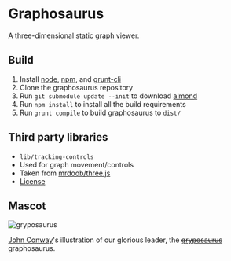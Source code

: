 # Graphosaurus

A three-dimensional static graph viewer.

## Build

1. Install [node](http://nodejs.org/), [npm](https://www.npmjs.org/), and [grunt-cli](https://www.npmjs.org/package/grunt-cli)
2. Clone the graphosaurus repository
3. Run `git submodule update --init` to download [almond](https://github.com/jrburke/almond)
4. Run `npm install` to install all the build requirements
4. Run `grunt compile` to build graphosaurus to `dist/`

## Third party libraries

* `lib/tracking-controls`
 * Used for graph movement/controls
 * Taken from [mrdoob/three.js](https://github.com/mrdoob/three.js/blob/master/examples/js/controls/TrackballControls.js)
 * [License](https://github.com/mrdoob/three.js/blob/master/LICENSE)

## Mascot

![gryposaurus](https://upload.wikimedia.org/wikipedia/commons/7/70/Gryposaurus-notabilis_jconway.png)

[John Conway](https://en.wikipedia.org/wiki/User:John.Conway)'s illustration of our glorious leader, the ~~[gryposaurus](https://en.wikipedia.org/wiki/gryposaurus)~~ graphosaurus.
